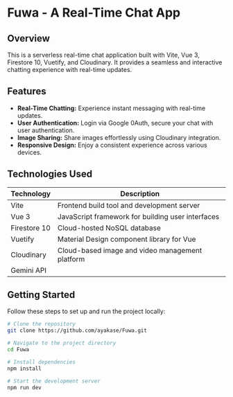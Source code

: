 # Fuwa - A Real-Time Chat App

<!-- ![App Preview]() -->

## Overview

This is a serverless real-time chat application built with Vite, Vue 3, Firestore 10, Vuetify, and Cloudinary. It provides a seamless and interactive chatting experience with real-time updates.

## Features

- **Real-Time Chatting:** Experience instant messaging with real-time updates.
- **User Authentication:** Login via Google 0Auth, secure your chat with user authentication.
- **Image Sharing:** Share images effortlessly using Cloudinary integration.
- **Responsive Design:** Enjoy a consistent experience across various devices.

## Technologies Used

| Technology   | Description                                       |
| ------------ | ------------------------------------------------- |
| Vite         | Frontend build tool and development server        |
| Vue 3        | JavaScript framework for building user interfaces |
| Firestore 10 | Cloud-hosted NoSQL database                       |
| Vuetify      | Material Design component library for Vue         |
| Cloudinary   | Cloud-based image and video management platform   |
| Gemini API   |                                                   |

## Getting Started

Follow these steps to set up and run the project locally:

```bash
# Clone the repository
git clone https://github.com/ayakase/Fuwa.git

# Navigate to the project directory
cd Fuwa

# Install dependencies
npm install

# Start the development server
npm run dev
```
